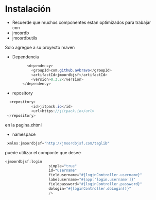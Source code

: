 # Instalación

* Recuerde que muchos componentes estan optimizados para trabajar con
* jmoordb
* jmoordbutils

Solo agregue a su proyecto maven

* Dependencia

```java
          <dependency>
            <groupId>com.github.avbravo</groupId>
            <artifactId>jmoordbjsf</artifactId>
            <version>0.3.2</version>
        </dependency>
```

* repository

```java
  <repository>
            <id>jitpack.io</id>
            <url>https://jitpack.io</url>
 </repository>
```

en la pagina.xhtml

* namespace

```java
 xmlns:jmoordbjsf="http://jmoordbjsf.com/taglib"
```

puede utilizar el componte que desee

```java
<jmoordbjsf:login
                    simple="true"
                    id="username"
                    fieldusername="#{loginController.username}"
                    labelusername="#{app['login.username']}"
                    fieldpassword="#{loginController.password}"
                    dologin="#{loginController.doLogin()}"
                    />
```



